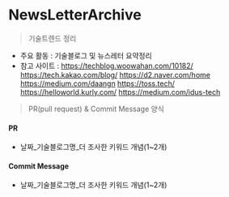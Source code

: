 # NewsLetterArchive

> 기술트렌드 정리
- 주요 활동 : 기술블로그 및 뉴스레터 요약정리
- 참고 사이트 : 
https://techblog.woowahan.com/10182/
https://tech.kakao.com/blog/
https://d2.naver.com/home
https://medium.com/daangn
https://toss.tech/
https://helloworld.kurly.com/
https://medium.com/idus-tech

> PR(pull request) & Commit Message 양식

#### PR
- 날짜_기술블로그명_더 조사한 키워드 개념(1~2개)
#### Commit Message
- 날짜_기술블로그명_더 조사한 키워드 개념(1~2개)
